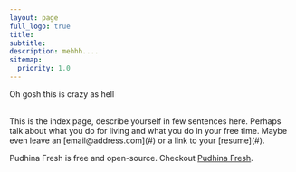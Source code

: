 ```yaml
---
layout: page
full_logo: true
title:
subtitle:
description: mehhh....
sitemap:
  priority: 1.0
---
```

<p class="describe-text">Oh gosh this is crazy as hell</p>
<br>
This is the index page, describe yourself in few sentences here. Perhaps talk about what you do for living and what you do in your free time. Maybe even leave an [email@address.com](#) or a link to your [resume](#).

Pudhina Fresh is free and open-source. Checkout [Pudhina Fresh](https://github.com/ritijjain/pudhina-fresh).

<br>
<br>
<br>
<br>
<br>
<br>
<br>
